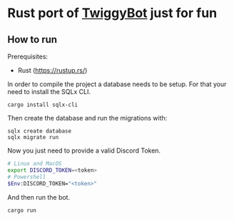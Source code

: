 # Rust port of [TwiggyBot](https://github.com/Brexbot/TwiggyBot) just for fun

## How to run

Prerequisites:

- Rust (https://rustup.rs/)

In order to compile the project a database needs to be setup. For that your need to install the SQLx CLI.

```
cargo install sqlx-cli
```

Then create the database and run the migrations with:

```
sqlx create database
sqlx migrate run
```

Now you just need to provide a valid Discord Token.

```bash
# Linux and MacOS
export DISCORD_TOKEN=<token>
# Powershell
$Env:DISCORD_TOKEN="<token>"
```

And then run the bot.

```
cargo run
```
